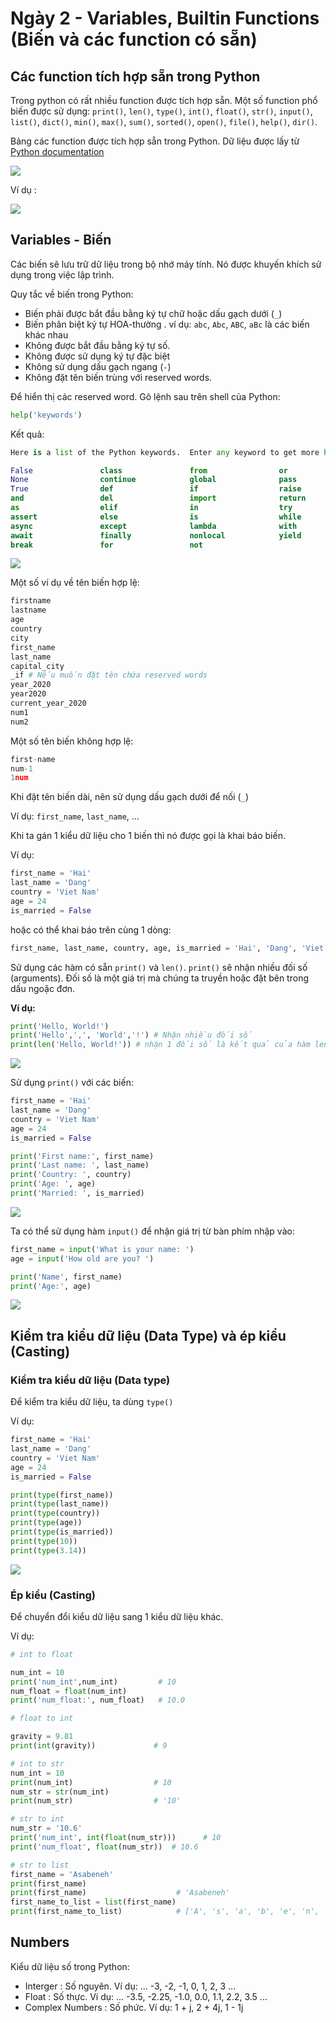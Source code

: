 # Ngày 2 - Variables, Builtin Functions (Biến và các function có sẵn)

## Các function tích hợp sẵn trong Python
Trong python có rất nhiều function được tích hợp sẵn. Một số function phổ biến được sử dụng: `print()`, `len()`, `type()`, `int()`, `float()`, `str()`, `input()`, `list()`, `dict()`, `min()`, `max()`, `sum()`, `sorted()`, `open()`, `file()`, `help()`, `dir()`.

Bảng các function được tích hợp sẵn trong Python. Dữ liệu được lấy từ [Python documentation](https://docs.python.org/2/library/functions.html)

<img src="..\image\day02\Screenshot_1.png">

Ví dụ :

<img src="..\image\day02\Screenshot_2.png">

## Variables - Biến
Các biến sẽ lưu trữ dữ liệu trong bộ nhớ máy tính. Nó được khuyến khích sử dụng trong việc lập trình.

Quy tắc về biến trong Python:
- Biến phải được bắt đầu bằng ký tự chữ hoặc dấu gạch dưới (`_`)
- Biến phân biệt ký tự HOA-thường . ví dụ: `abc`, `Abc`, `ABC`, `aBc` là các biến khác nhau
- Không được bắt đầu bằng ký tự số. 
- Không được sử dụng ký tự đặc biệt
- Không sử dụng dấu gạch ngang (`-`)
- Không đặt tên biến trùng với reserved words.

Để hiển thị các reserved word. Gõ lệnh sau trên shell của Python:
```py
help('keywords')
```
Kết quả:
```py
Here is a list of the Python keywords.  Enter any keyword to get more help.

False               class               from                or
None                continue            global              pass
True                def                 if                  raise
and                 del                 import              return
as                  elif                in                  try
assert              else                is                  while
async               except              lambda              with
await               finally             nonlocal            yield
break               for                 not
```

<img src="..\image\day02\Screenshot_3.png">


Một số ví dụ về tên biến hợp lệ:
```py
firstname
lastname
age
country
city
first_name
last_name
capital_city
_if # Nếu muốn đặt tên chứa reserved words
year_2020
year2020
current_year_2020
num1
num2
```

Một số tên biến không hợp lệ:
```py
first-name
num-1
1num
```

Khi đặt tên biến dài, nên sử dụng dấu gạch dưới để nối (`_`)

Ví dụ: `first_name`, `last_name`, ...

Khi ta gán 1 kiểu dữ liệu cho 1 biến thì nó được gọi là khai báo biến.

Ví dụ:
```py
first_name = 'Hai'
last_name = 'Dang'
country = 'Viet Nam'
age = 24
is_married = False
```
hoặc có thể khai báo trên cùng 1 dòng:
```py
first_name, last_name, country, age, is_married = 'Hai', 'Dang', 'Viet Nam', 24, False
```

Sử dụng các hàm có sẵn `print()` và `len()`. `print()` sẽ nhận nhiều đối số (arguments). Đối số là một giá trị mà chúng ta truyền hoặc đặt bên trong dấu ngoặc đơn.

**Ví dụ:**
```py
print('Hello, World!')
print('Hello',',', 'World','!') # Nhận nhiều đối số
print(len('Hello, World!')) # nhận 1 đối số là kết quả của hàm len()
```

<img src="..\image\day02\Screenshot_4.png">

Sử dụng `print()` với các biến:
```py
first_name = 'Hai'
last_name = 'Dang'
country = 'Viet Nam'
age = 24
is_married = False

print('First name:', first_name)
print('Last name: ', last_name)
print('Country: ', country)
print('Age: ', age)
print('Married: ', is_married)
```

<img src="..\image\day02\Screenshot_5.png">

Ta có thể sử dụng hàm `input()` để nhận giá trị từ bàn phím nhập vào:
```py
first_name = input('What is your name: ')
age = input('How old are you? ')

print('Name', first_name)
print('Age:', age)
```

<img src="..\image\day02\Screenshot_6.png">

## Kiểm tra kiểu dữ liệu (Data Type) và ép kiểu (Casting)
### Kiểm tra kiểu dữ liệu (Data type)
Để kiểm tra kiểu dữ liệu, ta dùng `type()`

Ví dụ:
```py
first_name = 'Hai'
last_name = 'Dang'
country = 'Viet Nam'
age = 24
is_married = False

print(type(first_name))
print(type(last_name))
print(type(country))
print(type(age))
print(type(is_married))
print(type(10))
print(type(3.14))
```

<img src="..\image\day02\Screenshot_7.png">

### Ép kiểu (Casting)
Để chuyển đổi kiểu dữ liệu sang 1 kiểu dữ liệu khác.

Ví dụ:
```py
# int to float

num_int = 10
print('num_int',num_int)         # 10
num_float = float(num_int)
print('num_float:', num_float)   # 10.0

# float to int

gravity = 9.81
print(int(gravity))             # 9

# int to str
num_int = 10
print(num_int)                  # 10
num_str = str(num_int)
print(num_str)                  # '10'

# str to int
num_str = '10.6'
print('num_int', int(float(num_str)))      # 10
print('num_float', float(num_str))  # 10.6

# str to list
first_name = 'Asabeneh'
print(first_name)
print(first_name)                    # 'Asabeneh'
first_name_to_list = list(first_name)
print(first_name_to_list)            # ['A', 's', 'a', 'b', 'e', 'n', 'e', 'h']
```

## Numbers
Kiểu dữ liệu số trong Python:
- Interger : Số nguyên. Ví dụ: ... -3, -2, -1, 0, 1, 2, 3 ...
- Float : Số thực. Ví dụ: ... -3.5, -2.25, -1.0, 0.0, 1.1, 2.2, 3.5 ...
- Complex Numbers : Số phức. Ví dụ: 1 + j, 2 + 4j, 1 - 1j